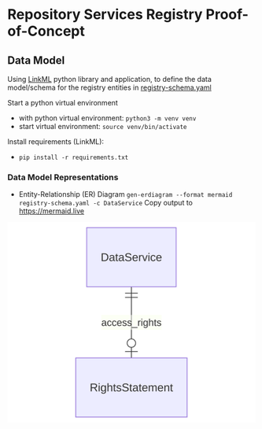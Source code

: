 # Repository Services Registry Proof-of-Concept

## Data Model

Using [LinkML](https://linkml.io/) python library and application, to define the data model/schema for the registry entities in [registry-schema.yaml](registry-schema.yaml)

Start a python virtual environment
* with python virtual environment: `python3 -m venv venv`
* start virtual environment: `source venv/bin/activate`

Install requirements (LinkML):
* `pip install -r requirements.txt`

### Data Model Representations


* Entity-Relationship (ER) Diagram `gen-erdiagram --format mermaid  registry-schema.yaml -c DataService`
Copy output to https://mermaid.live 

![registry-schema.jpgg mermaid schema representation ](registry-schema.png)
